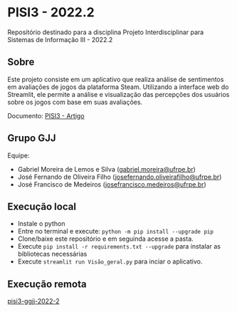 # **PISI3 - 2022.2**

Repositório destinado para a disciplina Projeto Interdisciplinar para Sistemas de Informação III - 2022.2

## Sobre

Este projeto consiste em um aplicativo que realiza análise de sentimentos em avaliações de jogos da plataforma Steam. Utilizando a interface web do Streamlit, ele permite a análise e visualização das percepções dos usuários sobre os jogos com base em suas avaliações.

Documento: [PISI3 - Artigo](https://docs.google.com/document/d/151L1pRvdYTNYcvONrVlpuCh6-HuasvvWEu3KfF5aM-4)

## Grupo GJJ

Equipe:

- Gabriel Moreira de Lemos e Silva (gabriel.moreira@ufrpe.br)
- José Fernando de Oliveira Filho (josefernando.oliveirafilho@ufrpe.br)
- José Francisco de Medeiros (josefrancisco.medeiros@ufrpe.br)

## Execução local

- Instale o python
- Entre no terminal e execute: ``python -m pip install --upgrade pip``
- Clone/baixe este repositório e em seguinda acesse a pasta.
- Execute ``pip install -r requirements.txt --upgrade`` para instalar as bibliotecas necessárias
- Execute ``streamlit run Visão_geral.py`` para inciar o aplicativo.

## Execução remota

[pisi3-ggjj-2022-2](https://pisi3-gjj-2022-2.streamlit.app/)

